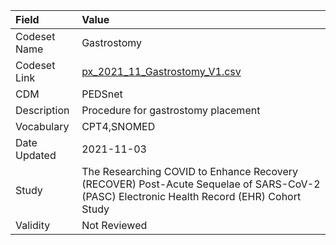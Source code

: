 |Field        |Value                                                                                                                                    |
|:------------|:----------------------------------------------------------------------------------------------------------------------------------------|
|Codeset Name |Gastrostomy                                                                                                                              |
|Codeset Link |[px_2021_11_Gastrostomy_V1.csv](https://github.com/PEDSnet/Variable-Dictionary/blob/main/procedures/px_2021_11_Gastrostomy_V1.csv.csv)   |
|CDM          |PEDSnet                                                                                                                                  |
|Description  |Procedure for gastrostomy placement                                                                                                      |
|Vocabulary   |CPT4,SNOMED                                                                                                                              |
|Date Updated |2021-11-03                                                                                                                               |
|Study        |The Researching COVID to Enhance Recovery (RECOVER) Post-Acute Sequelae of SARS-CoV-2 (PASC) Electronic Health Record (EHR) Cohort Study |
|Validity     |Not Reviewed                                                                                                                             |
